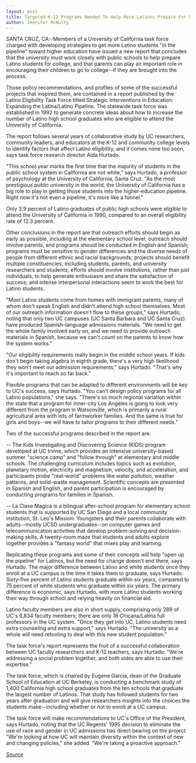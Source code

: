 ```yaml
---
layout: post
title: Targeted K-12 Programs Needed To Help More Latinos Prepare For UC Admission, New Study Finds
author: Jennifer McNulty
---
```


SANTA CRUZ, CA--Members of a University of California task force charged  with developing strategies to get more Latino students "in the pipeline"  toward higher education have issued a new report that concludes that the  university must work closely with public schools to help prepare Latino  students for college, and that parents can play an important role in  encouraging their children to go to college--if they are brought into the  process.

Those policy recommendations, and profiles of some of the successful  projects that inspired them, are contained in a report published by the  Latino Eligibility Task Force titled Strategic Interventions in Education:  Expanding the Latina/Latino Pipeline. The statewide task force was  established in 1992 to generate concrete ideas about how to increase the  number of Latino high school graduates who are eligible to attend the  University of California.

The report follows several years of collaborative study by UC  researchers, community leaders, and educators at the K-12 and community  college levels to identify factors that affect Latino eligibility, and it comes  none too soon, says task force research director Aida Hurtado.

"This school year marks the first time that the majority of students in  the public school system in California are not white," says Hurtado, a  professor of psychology at the University of California, Santa Cruz. "As the  most prestigious public university in the world, the University of California  has a big role to play in getting those students into the higher-education  pipeline. Right now it's not even a pipeline, it's more like a funnel."

Only 3.9 percent of Latino graduates of public high schools were  eligible to attend the University of California in 1990, compared to an  overall eligibility rate of 12.3 percent.

Other conclusions in the report are that outreach efforts should begin  as early as possible, including at the elementary school level; outreach  should involve parents, and programs should be conducted in English and  Spanish; programs must be sensitive to gender differences and the diverse  needs of people from different ethnic and racial backgrounds; projects  should benefit multiple constituencies, including students, parents, and  university researchers and students; efforts should involve institutions,  rather than just individuals, to help generate enthusiasm and share the  satisfaction of success; and intense interpersonal interactions seem to  work the best for Latino students.

"Most Latino students come from homes with immigrant parents, many  of whom don't speak English and didn't attend high school themselves. Most  of our outreach information doesn't flow to these groups," says Hurtado,  noting that only two UC campuses (UC Santa Barbara and UC Santa Cruz) have  produced Spanish-language admissions materials. "We need to get the whole  family involved early on, and we need to provide outreach materials in  Spanish, because we can't count on the parents to know how the system  works."

"Our eligibility requirements really begin in the middle school years. If  kids don't begin taking algebra in eighth grade, there's a very high likelihood  they won't meet our admission requirements," says Hurtado. "That's why it's  important to reach so far back."

Flexible programs that can be adapted to different environments will  be key to UC's success, says Hurtado. "You can't design policy programs for  all Latino populations," she says. "There's so much regional variation within  the state that a program for inner-city Los Angeles is going to look very  different from the program in Watsonville, which is primarily a rural  agricultural area with lots of farmworker families. And the same is true for  girls and boys--we will have to tailor programs to their different needs."

Two of the successful programs described in the report are:

\-- The Kids Investigating and Discovering Science (KIDS) program  developed at UC Irvine, which provides an intensive university-based  summer "science camp" and "follow through" at elementary and middle  schools. The challenging curriculum includes topics such as evolution,  planetary motion, electricity and magnetism, velocity, and acceleration, and  participants probe "real-world" problems like water pollution, weather  patterns, and solid-waste management. Scientific concepts are presented in  Spanish and English, and parent participation is encouraged by conducting  programs for families in Spanish.

\-- La Clase Magica is a bilingual after-school program for elementary  school students that is supported by UC San Diego and a local community  institution, St. Leo's Mission. Youngsters and their parents collaborate with  adults--mostly UCSD undergraduates--on computer games and  telecommunication activities that develop problem-solving and decision- making skills. A twenty-room maze that students and adults explore  together provides a "fantasy world" that mixes play and learning.

Replicating these programs and some of their concepts will help "open  up the pipeline" for Latinos, but the need for change doesn't end there, says  Hurtado. The major difference between Latino and white students once they  enroll at a UC campus is the time it takes them to graduate, says Hurtado.  Sixty-five percent of Latino students graduate within six years, compared to  75 percent of white students who graduate within six years. The primary  difference is economic, says Hurtado, with more Latino students working  their way through school and relying heavily on financial aid.

Latino faculty members are also in short supply, comprising only 289  of UC's 6,834 faculty members; there are only 16 Chicana/Latina full  professors in the UC system. "Once they get into UC, Latino students need  extra counseling and extra support," says Hurtado. "The university as a whole  will need retooling to deal with this new student population."

The task force's report represents the fruit of a successful  collaboration between UC faculty researchers and K-12 teachers, says  Hurtado: "We're addressing a social problem together, and both sides are able  to use their expertise."

The task force, which is chaired by Eugene Garcia, dean of the Graduate  School of Education at UC Berkeley, is conducting a benchmark study of  1,400 California high school graduates from the ten schools that graduate  the largest number of Latinos. That study has followed students for two  years after graduation and will give researchers insights into the choices  the students make--including whether or not to enroll at a UC campus.

The task force will make recommendations to UC's Office of the  President, says Hurtado, noting that the UC Regents' 1995 decision to  eliminate the use of race and gender in UC admissions has direct bearing on  the project. "We're looking at how UC will maintain diversity within the  context of new and changing policies," she added. "We're taking a proactive  approach."

[Source](http://www1.ucsc.edu/news_events/press_releases/archive/96-97/12-96/121896-Targeted_K-12-progr.html "Permalink to 121896-Targeted_K-12-progr")